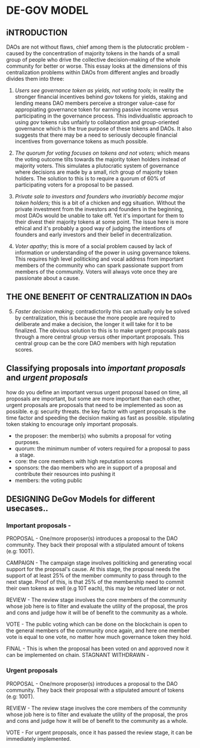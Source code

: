 # DE-GOV MODEL

## iNTRODUCTION
DAOs are not without flaws, chief among them is the plutocratic problem - caused by the concentration of majority tokens in the hands of a small group of people who drive the collective decision-making of the whole community for better or worse.
This essay looks at the dimensions of this centralization problems within DAOs from different angles and broadly divides them into three:

1. *Users see governance token as yields, not voting tools;* in reality the stronger financial incentives behind *gov* tokens for yields, staking and lending means DAO members perceive a stronger value-case for appropiating governance token for earning passive income versus participating in the governance process. This individualistic approach to using *gov* tokens rubs unfairly to collaboration and group-oriented governance which is the true purpose of these tokens and DAOs. It also suggests that there may be a need to seriously decouple financial incentives from governance tokens as much possible.

2. *The quorum for voting focuses on tokens and not voters;* which means the voting outcome tilts towards the majority token holders instead of majority voters. This simulates a plutocratic system of governance where decisions are made by a small, rich group of majority token holders. The solution to this is to require a quorum of 60% of participating voters for a proposal to be passed.

3. *Private sale to investors and founders who invariably become major token holders;* this is a bit of a chicken and egg situation. Without the private investment from the investors and founders in the beginning, most DAOs would be unable to take off. Yet it's important for them to their divest their majority tokens at some point. The issue here is more ethical and it's probably a good way of judging the intentions of founders and early investors and their belief in decentralization.

4. *Voter apathy*; this is more of a social problem caused by lack of information or understanding of the power in using governance tokens. This requires high level politicking and vocal address from important members of the community who can spark passionate support from members of the community. Voters will always vote once they are passionate about a cause.

## THE ONE BENEFIT OF CENTRALIZATION IN DAOs

5. *Faster decision making*; contradictorily this can actually only be solved by centralization, this is because the more people are required to deliberate and make a decision, the longer it will take for it to be finalized. The obvious solution to this is to make urgent proposals pass through a more central group versus other important proposals. This central group can be the core DAO members with high reputation scores.

## Classifying proposals into *important proposals* and *urgent proposals* 

how do you define an important versus urgent proposal based on time, all proposals are important, but some are more important than each other, urgent proposals are proposals that need to be implemented as soon as possible. e.g: security threats. the key factor with urgent proposals is the time factor and speeding the decision making as fast as possible. stipulating token staking to encourage only important proposals.

+ the proposer: the member(s) who submits a proposal for voting purposes.
+ quorum: the minimum number of voters required for a proposal to pass a stage.
+ core: the core members with high reputation scores
+ sponsors: the dao members who are in support of a proposal and contribute their resources into pushing it
+ members: the voting public

## DESIGNING DeGov Models for different usecases..

### Important proposals - 


PROPOSAL  - One/more proposer(s) introduces a proposal to the DAO community. They back their proposal with a stipulated amount of tokens (e.g: 100T).

CAMPAIGN - The campaign stage involves politicking and generating vocal support for the proposal's cause. At this stage, the proposal needs the support of at least 25% of the member community to pass through to the next stage. Proof of this, is that 25% of the membership need to commit their own tokens as well (e.g 10T each), this may be returned later or not.

REVIEW - The review stage involves the core members of the community whose job here is to filter and evaluate the utility of the proposal, the pros and cons and judge how it will be of benefit to the community as a whole.

VOTE -  The public voting which can be done on the blockchain is open to the general members of the community once again, and here one member vote is equal to one vote, no matter how much governance token they hold.

FINAL - This is when the proposal has been voted on and approved now it can be implemented on chain.
STAGNANT 
WITHDRAWN - 

### Urgent proposals 

PROPOSAL - One/more proposer(s) introduces a proposal to the DAO community. They back their proposal with a stipulated amount of tokens (e.g: 100T).

REVIEW -  The review stage involves the core members of the community whose job here is to filter and evaluate the utility of the proposal, the pros and cons and judge how it will be of benefit to the community as a whole.

VOTE -  For urgent proposals, once it has passed the review stage, it can be immediately implemented.
